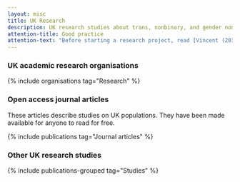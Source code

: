 ```yaml
---
layout: misc
title: UK Research
description: UK research studies about trans, nonbinary, and gender non-conforming prisoners
attention-title: Good practice
attention-text: "Before starting a research project, read [Vincent (2018)](https://www.tandfonline.com/doi/abs/10.1080/19419899.2018.1434558) which provides guidelines for research with gender diverse populations."
---
```


### UK academic research organisations

{% include organisations tag="Research" %}

### Open access journal articles

These articles describe studies on UK populations. They have been made available for anyone to read for free.

{% include publications tag="Journal articles" %}

### Other UK research studies

{% include publications-grouped tag="Studies" %}

